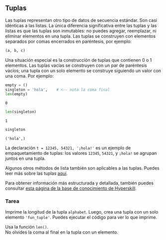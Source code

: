 ## Tuplas

Las tuplas representan otro tipo de datos de secuencia estándar.
Son casi idénticas a las listas. La única diferencia significativa entre las tuplas y
las listas es que las tuplas son inmutables: no puedes agregar, reemplazar, ni eliminar elementos en 
una tupla. Las tuplas se construyen con elementos separados por comas encerrados en paréntesis, por 
ejemplo: 

```python
(a, b, c)
```
 
Una situación especial es la construcción de tuplas que contienen 0 o 1 elementos. 
Las tuplas vacías se construyen con un par de paréntesis vacíos; 
una tupla con un solo elemento se construye siguiendo un valor con una coma. Por ejemplo:

```python
empty = ()
singleton = 'hola',    # <-- nota la coma final
len(empty)
```
```text
0
```
```python
len(singleton)
```
```text
1
```
```python
singleton
```
```text
('hola',)
```

La declaración `t = 12345, 54321, '¡hola!'` es un ejemplo de empaquetamiento de tuplas: los
valores `12345`, `54321`, y `¡hola!` se agrupan juntos en una tupla. 

Algunos otros métodos de lista también 
son aplicables a las tuplas. Puedes leer más sobre las tuplas <a href="https://docs.python.org/3/tutorial/datastructures.html#tuples-and-sequences">aquí</a>.

Para obtener información más estructurada y detallada, también puedes consultar [esta página de la base de conocimiento de Hyperskill](https://hyperskill.org/learn/step/7462?utm_source=jba&utm_medium=jba_courses_links).
  
### Tarea
Imprime la longitud de la tupla `alphabet`. Luego, crea una tupla con un solo elemento `'fun_tuple'`. 
Puedes ejecutar el código para ver lo que imprime.  

<div class='hint'>Usa la función <code>len()</code>.</div>

<div class='hint'>No olvides la coma al final en la tupla con un elemento.</div>